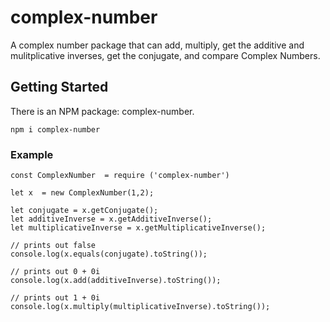 # complex-number

A complex number package that can add, multiply, get the additive and mulitplicative inverses, get the conjugate, and compare Complex Numbers.

## Getting Started

There is an NPM package: complex-number.


```
npm i complex-number
```

### Example

```
const ComplexNumber  = require ('complex-number')

let x  = new ComplexNumber(1,2);

let conjugate = x.getConjugate();
let additiveInverse = x.getAdditiveInverse();
let multiplicativeInverse = x.getMultiplicativeInverse();

// prints out false
console.log(x.equals(conjugate).toString());

// prints out 0 + 0i
console.log(x.add(additiveInverse).toString());

// prints out 1 + 0i
console.log(x.multiply(multiplicativeInverse).toString());

```
